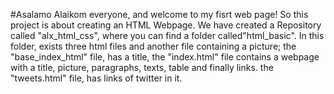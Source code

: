 #Asalamo Alaikom everyone, and welcome to my fisrt web page!
So this project is about creating an HTML Webpage. We have created a Repository called "alx_html_css", where you can find a folder called"html_basic".
In this folder, exists three html files and another file containing a picture; the "base_index_html" file, has a title, the "index.html" file contains a webpage with a title, picture, paragraphs, texts, table and finally links.
the "tweets.html" file, has links of twitter in it.
